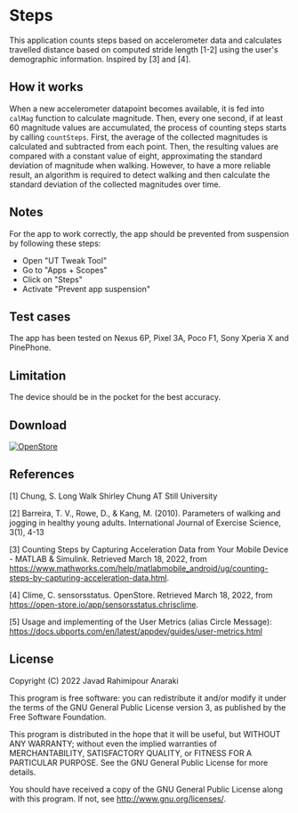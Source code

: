 # Steps
This application counts steps based on accelerometer data and calculates travelled distance based on computed stride length [1-2] using the user's demographic information. Inspired by [3] and [4].

## How it works
When a new accelerometer datapoint becomes available, it is fed into `calMag` function to calculate magnitude. Then, every one second, if at least 60 magnitude values are accumulated, the process of counting steps starts by calling `countSteps`. First, the average of the collected magnitudes is calculated and subtracted from each point. Then, the resulting values are compared with a constant value of eight, approximating the standard deviation of magnitude when walking. However, to have a more reliable result, an algorithm is required to detect walking and then calculate the standard deviation of the collected magnitudes over time.

## Notes
For the app to work correctly, the app should be prevented from suspension by following these steps:
- Open "UT Tweak Tool"
- Go to "Apps + Scopes"
- Click on "Steps"
- Activate "Prevent app suspension"

## Test cases
The app has been tested on Nexus 6P, Pixel 3A, Poco F1, Sony Xperia X and PinePhone.

## Limitation
The device should be in the pocket for the best accuracy.

## Download
[![OpenStore](https://open-store.io/badges/en_US.png)](https://open-store.io/app/steps.jranaraki)

## References
[1] Chung, S. Long Walk Shirley Chung AT Still University

[2] Barreira, T. V., Rowe, D., & Kang, M. (2010). Parameters of walking and jogging in healthy young adults. International Journal of Exercise Science, 3(1), 4-13

[3] Counting Steps by Capturing Acceleration Data from Your Mobile Device - MATLAB &amp; Simulink. Retrieved March 18, 2022, from https://www.mathworks.com/help/matlabmobile_android/ug/counting-steps-by-capturing-acceleration-data.html.

[4] Clime, C. sensorsstatus. OpenStore. Retrieved March 18, 2022, from https://open-store.io/app/sensorsstatus.chrisclime.

[5] Usage and implementing of the User Metrics (alias Circle Message): https://docs.ubports.com/en/latest/appdev/guides/user-metrics.html

## License
Copyright (C) 2022  Javad Rahimipour Anaraki

This program is free software: you can redistribute it and/or modify it under the terms of the GNU General Public License version 3, as published
by the Free Software Foundation.

This program is distributed in the hope that it will be useful, but WITHOUT ANY WARRANTY; without even the implied warranties of MERCHANTABILITY, SATISFACTORY QUALITY, or FITNESS FOR A PARTICULAR PURPOSE.  See the GNU General Public License for more details.

You should have received a copy of the GNU General Public License along with this program.  If not, see <http://www.gnu.org/licenses/>.
